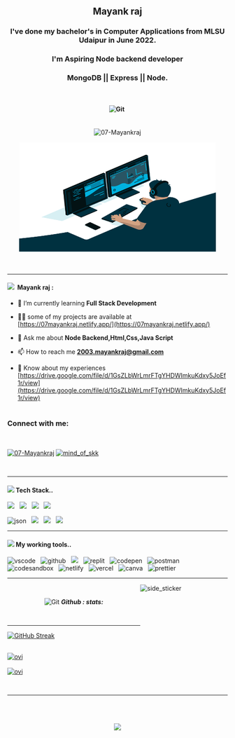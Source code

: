 <h2 align="center">Mayank raj </h2>
<h3 align="center"> I've done my bachelor's in
Computer Applications from
MLSU Udaipur in June 2022.</h3>
<h3 align="center"> 
I'm Aspiring Node backend
developer</h3>
<h3 align="center"> 
MongoDB || Express || Node.</h3>
    <br />
    <div align="center">
    
  <h4 align="center"><img src="https://media.giphy.com/media/W5eoZHPpUx9sapR0eu/giphy.gif" width="30px"
    alt="Git" />&nbsp; </h4>
    <br/>
    <img src="https://komarev.com/ghpvc/?username=07-Mayankraj&label=Profile%20views&color=0e75b6&style=flat" alt="07-Mayankraj" />
    <br />


  <p align="">  </p>
    <img src="/code.gif" width = "450" height="250"/>
    </div>
    <br />
    <br />
<hr>

<h4>
<img src="https://media.giphy.com/media/iY8CRBdQXODJSCERIr/giphy.gif" 
width="30px">&nbsp; Mayank raj :  </h4>

- 🌱 I’m currently learning **Full Stack Development**

- 👨‍💻 some of my projects are available at [https://07mayankraj.netlify.app/](https://07mayankraj.netlify.app/)

- 💬 Ask me about **Node Backend,Html,Css,Java Script**

- 📫 How to reach me **2003.mayankraj@gmail.com**

- 📄 Know about my experiences
[https://drive.google.com/file/d/1GsZLbWrLmrFTgYHDWImkuKdxy5JoEf1r/view](https://drive.google.com/file/d/1GsZLbWrLmrFTgYHDWImkuKdxy5JoEf1r/view)
<br /> <br />
<h3 align="left">Connect with me:</h3>
    <br />
<p align="left">
    <a href="https://www.linkedin.com/in/mayank-raj-b55614181/" target="blank"><img align="center"
            src="https://raw.githubusercontent.com/rahuldkjain/github-profile-readme-generator/master/src/images/icons/Social/linked-in-alt.svg"
            alt="07-Mayankraj" height="30" width="40" /></a>
    <a href="https://www.instagram.com/mayank_raj____/" target="blank"><img align="center"
            src="https://raw.githubusercontent.com/rahuldkjain/github-profile-readme-generator/master/src/images/icons/Social/instagram.svg"
            alt="mind_of_skk" height="30" width="40" /></a>
</p>
    <br />

<hr>
<h4><img src="https://media.giphy.com/media/iY8CRBdQXODJSCERIr/giphy.gif" width="30px">&nbsp;Tech Stack..</h4>
<p >

<img src="https://img.shields.io/badge/html5%20-%23e34f26.svg?&style=for-the-badge&logo=html5&logoColor=white" />&nbsp;&nbsp;
<img src="https://img.shields.io/badge/css3%20-%231572B6.svg?&style=for-the-badge&logo=css3&logoColor=white" />&nbsp;&nbsp;
<img src="https://img.shields.io/badge/javascript%20-%23F7DF1.svg?&style=for-the-badge&logo=javascript&logoColor=white" />&nbsp;&nbsp;
<img src="https://img.shields.io/badge/bootstrap-%23563D7C.svg?style=for-the-badge&logo=bootstrap&logoColor=white" />&nbsp;&nbsp;
<br/>

<img src="https://img.shields.io/badge/Node.js-43853D?style=for-the-badge&logo=node.js&logoColor=white" alt="json" />&nbsp;&nbsp;
<img src="https://img.shields.io/badge/express.js-%23404d59.svg?style=for-the-badge&logo=express&logoColor=%2361DAFB" />&nbsp;&nbsp;
<img src="https://img.shields.io/badge/MongoDB-%234ea94b.svg?style=for-the-badge&logo=mongodb&logoColor=white" />&nbsp;&nbsp;
<img src="https://img.shields.io/badge/NPM-%23000000.svg?style=for-the-badge&logo=npm&logoColor=white" />&nbsp;&nbsp;
<br/>

</p>
<hr>
<h4><img src="https://media.giphy.com/media/iY8CRBdQXODJSCERIr/giphy.gif" width="30px">&nbsp;My working tools..</h4>
<p>
  <img src="https://img.shields.io/badge/VSCode-0078D4?style=for-the-badge&logo=visual%20studio%20code&logoColor=white" alt="vscode" />&nbsp;&nbsp;
  <img src="https://img.shields.io/badge/GitHub-100000?style=for-the-badge&logo=github&logoColor=white" alt="github"/>&nbsp;&nbsp;
  <img src="https://img.shields.io/badge/Git%20-%23F7DF1E.svg?&style=for-the-badge&color=blue&logo=Git&logoColor=white" />&nbsp;&nbsp;
  <img src="https://img.shields.io/badge/replit-667881?style=for-the-badge&logo=replit&logoColor=white" alt="replit" />&nbsp;&nbsp;
 <img src="https://img.shields.io/badge/Codepen-000000?style=for-the-badge&logo=codepen&logoColor=white" alt="codepen" />&nbsp;&nbsp;
 <img src="https://img.shields.io/badge/Postman-FF6C37?style=for-the-badge&logo=Postman&logoColor=white" alt="postman"/>&nbsp;&nbsp;
 <br/>
  <img src="https://img.shields.io/badge/Codesandbox-000000?style=for-the-badge&logo=CodeSandbox&logoColor=white" alt="codesandbox" />&nbsp;&nbsp;
  <img src="https://img.shields.io/badge/Netlify-00C7B7?style=for-the-badge&logo=netlify&logoColor=white" alt="netlify" />&nbsp;&nbsp;
  <img src="https://img.shields.io/badge/Vercel-000000?style=for-the-badge&logo=vercel&logoColor=white" alt="vercel" />&nbsp;&nbsp;
  <img src="https://img.shields.io/badge/Canva-%2300C4CC.svg?&style=for-the-badge&logo=Canva&logoColor=white" alt="canva" />&nbsp;&nbsp;
  <img src="https://img.shields.io/badge/prettier-1A2C34?style=for-the-badge&logo=prettier&logoColor=F7BA3E" alt="prettier" />&nbsp;&nbsp;
</p>



<hr>

<img align="right" width=200px height=250px alt="side_sticker"
  src="https://media.giphy.com/media/TEnXkcsHrP4YedChhA/giphy.gif" />

  <br />
<p align="center">
    <img src="https://media.giphy.com/media/W5eoZHPpUx9sapR0eu/giphy.gif" width="30px" alt="Git" />&nbsp;<i><b>Github : 
        stats:</b></i>
  </p>
  <br /> 
  
  
<hr>
  

  <p align="left">

[![GitHub Streak](https://github-readme-streak-stats.herokuapp.com?user=07-Mayankraj&theme=github-dark&hide_border=true&date_format=j%20M%5B%20Y%5D)](https://git.io/streak-stats)
<br /><br />

  </p>
  
  
  <p>
    <a href="https://github.com/07-Mayankraj"><span>
        <img align=""
          src="https://github-readme-stats.vercel.app/api/top-langs?username=07-Mayankraj&show_icons=true&locale=en&layout=compact&theme=github_dark&hide_border=true"
          alt="ovi" /><br /><br />
        <img align=""
          src="https://github-readme-stats.vercel.app/api?username=07-Mayankraj&show_icons=true&locale=en&theme=github_dark&hide_border=true"
          alt="ovi" width="400px" />
      </span></a>
  </p>
  
  <br />
  <hr clear="both">
  <br /><br />
  <p align="center">
    <a href="https://github.com/07-Mayankraj"><span>
        <img align="center"
          src="https://github-profile-summary-cards.vercel.app/api/cards/profile-details?username=07-Mayankraj&theme=github_dark" />
      </span></a>
  </p>
  
  
  <br />
